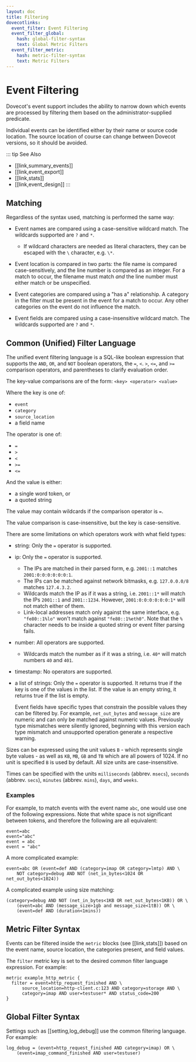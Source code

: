```yaml
---
layout: doc
title: Filtering
dovecotlinks:
  event_filter: Event Filtering
  event_filter_global:
    hash: global-filter-syntax
    text: Global Metric Filters
  event_filter_metric:
    hash: metric-filter-syntax
    text: Metric Filters
---
```


# Event Filtering

Dovecot's event support includes the ability to narrow down which events are
processed by filtering them based on the administrator-supplied predicate.

Individual events can be identified either by their name or source code
location. The source location of course can change between Dovecot
versions, so it should be avoided.

::: tip See Also
* [[link,summary_events]]
* [[link,event_export]]
* [[link,stats]]
* [[link,event_design]]
:::

## Matching

Regardless of the syntax used, matching is performed the same way:

* Event names are compared using a case-sensitive wildcard match.  The
  wildcards supported are `?` and `*`.

  * If wildcard characters are needed as literal characters, they can be
    escaped with the `\` character, e.g. `\*`.

* Event location is compared in two parts: the file name is compared
  case-sensitively, and the line number is compared as an integer.  For a
  match to occur, the filename must match *and* the line number must either
  match or be unspecified.
* Event categories are compared using a "has a" relationship.  A category in
  the filter must be present in the event for a match to occur.  Any other
  categories on the event do not influence the match.
* Event fields are compared using a case-insensitive wildcard match.  The
  wildcards supported are `?` and `*`.

## Common (Unified) Filter Language

The unified event filtering language is a SQL-like boolean expression that
supports the `AND`, `OR`, and `NOT` boolean operators, the `=`,
`<`. `>`, `<=`, and `>=` comparison operators, and parentheses to
clarify evaluation order.

The key-value comparisons are of the form: `<key> <operator> <value>`

Where the key is one of:

* `event`
* `category`
* `source_location`
* a field name

The operator is one of:

* `=`
* `>`
* `<`
* `>=`
* `<=`

And the value is either:

* a single word token, or
* a quoted string

The value may contain wildcards if the comparison operator is `=`.

The value comparison is case-insensitive, but the key is case-sensitive.

There are some limitations on which operators work with what field types:

* string: Only the `=` operator is supported.
* ip: Only the `=` operator is supported.

  * The IPs are matched in their parsed form, e.g. `2001::1` matches
    `2001:0:0:0:0:0:0:1`.
  * The IPs can be matched against network bitmasks, e.g. `127.0.0.0/8`
    matches `127.4.3.2`.
  * Wildcards match the IP as if it was a string, i.e. `2001::1*` will match
    the IPs `2001::1` and `2001::1234`. However, `2001:0:0:0:0:0:0:1*`
    will not match either of them.
  * Link-local addresses match only against the same interface, e.g.
    `"fe80::1%lo"` won't match against `"fe80::1%eth0"`. Note that the
    `%` character needs to be inside a quoted string or event filter parsing
    fails.

* number: All operators are supported.

  * Wildcards match the number as if it was a string, i.e. `40*` will match
    numbers `40` and `401`.

* timestamp: No operators are supported.
* a list of strings: Only the `=` operator is supported.
  It returns true if the key is one of the values in the list. If the value
  is an empty string, it returns true if the list is empty.

  Event fields have specific types that constrain the possible values they
  can be filtered by. For example, `net_out_bytes` and `message_size`
  are numeric and can only be matched against numeric values. Previously
  type mismatches were silently ignored, beginning with this version each
  type mismatch and unsupported operation generate a respective warning.

Sizes can be expressed using the unit values `B` - which represents single
byte values - as well as `KB`, `MB`, `GB` and `TB` which are all powers
of 1024. If no unit is specified `B` is used by default. All size units
are case-insensitive.

Times can be specified with the units `milliseconds` (abbrev. `msecs`),
`seconds` (abbrev. `secs`), `minutes` (abbrev. `mins`), `days`,
and `weeks`.

### Examples

For example, to match events with the event name `abc`, one would use one of
the following expressions.  Note that white space is not significant between
tokens, and therefore the following are all equivalent:

```
event=abc
event="abc"
event = abc
event = "abc"
```

A more complicated example:

```
event=abc OR (event=def AND (category=imap OR category=lmtp) AND \
    NOT category=debug AND NOT (net_in_bytes<1024 OR net_out_bytes<1024))
```

A complicated example using size matching:

```
(category=debug AND NOT (net_in_bytes<1KB OR net_out_bytes<1KB)) OR \
    (event=abc AND (message_size>1gb and message_size<1tB)) OR \
    (event=def AND (duration<1mins))
```

## Metric Filter Syntax

Events can be filtered inside the `metric` blocks (see [[link,stats]])
based on the event name, source location, the categories present, and field
values.

The `filter` metric key is set to the desired common filter language
expression. For example:

```
metric example_http_metric {
  filter = event=http_request_finished AND \
      source_location=http-client.c:123 AND category=storage AND \
      category=imap AND user=testuser* AND status_code=200
}
```

## Global Filter Syntax

Settings such as [[setting,log_debug]] use the common filtering language.
For example:

```
log_debug = (event=http_request_finished AND category=imap) OR \
    (event=imap_command_finished AND user=testuser)
```
